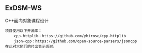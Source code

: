 ## ExDSM-WS
C++面向对象课程设计

	项目使用以下开源库：
		cpp-httplib：https://github.com/yhirose/cpp-httplib
		json-cpp：https://github.com/open-source-parsers/jsoncpp
	在此对大佬们的付出表示感谢。
